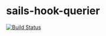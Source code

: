 # sails-hook-querier

[![Build Status](https://travis-ci.com/iamcxa/sails-hook-sequelize-querier.svg?token=srJ7G1uLKvLjKziapZ4p&branch=master)](https://travis-ci.com/iamcxa/sails-hook-sequelize-querier)
